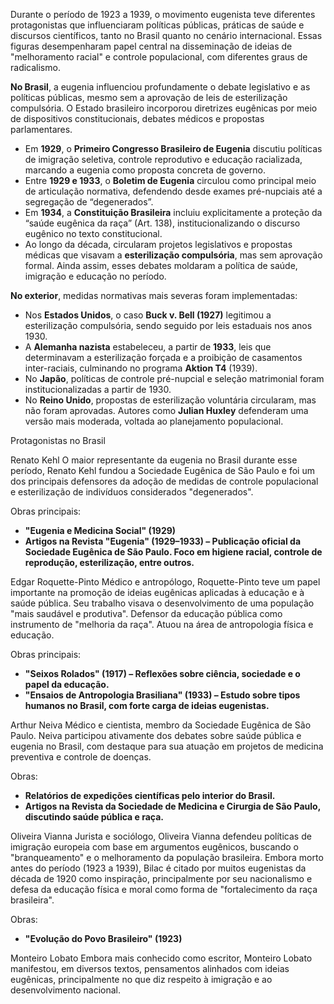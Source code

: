Durante o período de 1923 a 1939, o movimento eugenista teve diferentes protagonistas que influenciaram políticas públicas, práticas de saúde e discursos científicos, tanto no Brasil quanto no cenário internacional. Essas figuras desempenharam papel central na disseminação de ideias de "melhoramento racial" e controle populacional, com diferentes graus de radicalismo.

**No Brasil**, a eugenia influenciou profundamente o debate legislativo e as políticas públicas, mesmo sem a aprovação de leis de esterilização compulsória. O Estado brasileiro incorporou diretrizes eugênicas por meio de dispositivos constitucionais, debates médicos e propostas parlamentares.

* Em **1929**, o **Primeiro Congresso Brasileiro de Eugenia** discutiu políticas de imigração seletiva, controle reprodutivo e educação racializada, marcando a eugenia como proposta concreta de governo.
* Entre **1929 e 1933**, o **Boletim de Eugenia** circulou como principal meio de articulação normativa, defendendo desde exames pré-nupciais até a segregação de “degenerados”.
* Em **1934**, a **Constituição Brasileira** incluiu explicitamente a proteção da “saúde eugênica da raça” (Art. 138), institucionalizando o discurso eugênico no texto constitucional.
* Ao longo da década, circularam projetos legislativos e propostas médicas que visavam a **esterilização compulsória**, mas sem aprovação formal. Ainda assim, esses debates moldaram a política de saúde, imigração e educação no período.

**No exterior**, medidas normativas mais severas foram implementadas:

* Nos **Estados Unidos**, o caso **Buck v. Bell (1927)** legitimou a esterilização compulsória, sendo seguido por leis estaduais nos anos 1930.
* A **Alemanha nazista** estabeleceu, a partir de **1933**, leis que determinavam a esterilização forçada e a proibição de casamentos inter-raciais, culminando no programa **Aktion T4** (1939).
* No **Japão**, políticas de controle pré-nupcial e seleção matrimonial foram institucionalizadas a partir de 1930.
* No **Reino Unido**, propostas de esterilização voluntária circularam, mas não foram aprovadas. Autores como **Julian Huxley** defenderam uma versão mais moderada, voltada ao planejamento populacional.

Protagonistas no Brasil

Renato Kehl
O maior representante da eugenia no Brasil durante esse período, Renato Kehl fundou a Sociedade Eugênica de São Paulo e foi um dos principais defensores da adoção de medidas de controle populacional e esterilização de indivíduos considerados "degenerados".

Obras principais:

* **"Eugenia e Medicina Social" (1929)**
* **Artigos na Revista "Eugenia" (1929–1933) – Publicação oficial da Sociedade Eugênica de São Paulo. Foco em higiene racial, controle de reprodução, esterilização, entre outros.**

Edgar Roquette-Pinto
Médico e antropólogo, Roquette-Pinto teve um papel importante na promoção de ideias eugênicas aplicadas à educação e à saúde pública. Seu trabalho visava o desenvolvimento de uma população "mais saudável e produtiva". Defensor da educação pública como instrumento de "melhoria da raça". Atuou na área de antropologia física e educação.

Obras principais:

* **"Seixos Rolados" (1917) – Reflexões sobre ciência, sociedade e o papel da educação.**
* **"Ensaios de Antropologia Brasiliana" (1933) – Estudo sobre tipos humanos no Brasil, com forte carga de ideias eugenistas.**

Arthur Neiva
Médico e cientista, membro da Sociedade Eugênica de São Paulo. Neiva participou ativamente dos debates sobre saúde pública e eugenia no Brasil, com destaque para sua atuação em projetos de medicina preventiva e controle de doenças.

Obras:

* **Relatórios de expedições científicas pelo interior do Brasil.**
* **Artigos na Revista da Sociedade de Medicina e Cirurgia de São Paulo, discutindo saúde pública e raça.**

Oliveira Vianna
Jurista e sociólogo, Oliveira Vianna defendeu políticas de imigração europeia com base em argumentos eugênicos, buscando o "branqueamento" e o melhoramento da população brasileira. Embora morto antes do período (1923 a 1939), Bilac é citado por muitos eugenistas da década de 1920 como inspiração, principalmente por seu nacionalismo e defesa da educação física e moral como forma de "fortalecimento da raça brasileira".

Obras:

* **"Evolução do Povo Brasileiro" (1923)**

Monteiro Lobato
Embora mais conhecido como escritor, Monteiro Lobato manifestou, em diversos textos, pensamentos alinhados com ideias eugênicas, principalmente no que diz respeito à imigração e ao desenvolvimento nacional.
